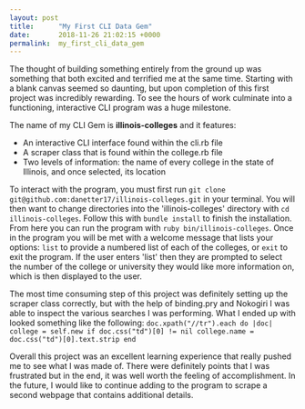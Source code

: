 ```yaml
---
layout: post
title:      "My First CLI Data Gem"
date:       2018-11-26 21:02:15 +0000
permalink:  my_first_cli_data_gem
---
```



The thought of building something entirely from the ground up was something that both excited and terrified me at the same time. Starting with a blank canvas seemed so daunting, but upon completion of this first project was incredibly rewarding. To see the hours of work culminate into a functioning, interactive CLI program was a huge milestone. 

The name of my CLI Gem is **illinois-colleges** and it features:
* An interactive CLI interface found within the cli.rb file
* A scraper class that is found within the college.rb file
* Two levels of information: the name of every college in the state of Illinois, and once selected, its location

To interact with the program, you must first run `git clone git@github.com:danetter17/illinois-colleges.git` in your terminal. You will then want to change directories into the 'illinois-colleges' directory with `cd illinois-colleges`. Follow this with `bundle install` to finish the installation. From here you can run the program with `ruby bin/illinois-colleges`.
Once in the program you will be met with a welcome message that lists your options: `list` to provide a numbered list of each of the colleges, or `exit` to exit the program. If the user enters 'list' then they are prompted to select the number of the college or university they would like more information on, which is then displayed to the user. 

The most time consuming step of this project was definitely setting up the scraper class correctly, but with the help of binding.pry and Nokogiri I was able to inspect the various searches I was performing. What I ended up with looked something like the following: 
`doc.xpath("//tr").each do |doc|
      college = self.new
      if doc.css("td")[0] != nil
        college.name = doc.css("td")[0].text.strip
      end`

Overall this project was an excellent learning experience that really pushed me to see what I was made of. There were definitely points that I was frustrated but in the end, it was well worth the feeling of accomplishment. In the future, I would like to continue adding to the program to scrape a second webpage that contains additional details.





